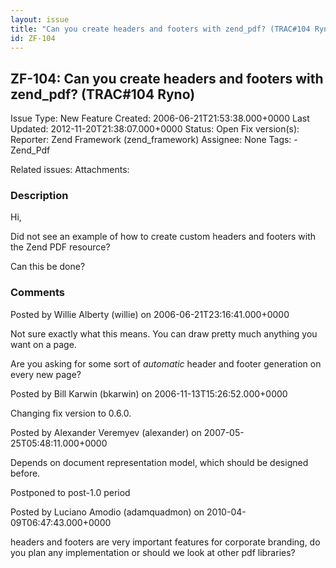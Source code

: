 ```yaml
---
layout: issue
title: "Can you create headers and footers with zend_pdf? (TRAC#104 Ryno)"
id: ZF-104
---
```


ZF-104: Can you create headers and footers with zend\_pdf? (TRAC#104 Ryno)
--------------------------------------------------------------------------

 Issue Type: New Feature Created: 2006-06-21T21:53:38.000+0000 Last Updated: 2012-11-20T21:38:07.000+0000 Status: Open Fix version(s): 
 Reporter:  Zend Framework (zend\_framework)  Assignee:  None  Tags: - Zend\_Pdf
 
 Related issues: 
 Attachments: 
### Description

Hi,

Did not see an example of how to create custom headers and footers with the Zend PDF resource?

Can this be done?

 

 

### Comments

Posted by Willie Alberty (willie) on 2006-06-21T23:16:41.000+0000

Not sure exactly what this means. You can draw pretty much anything you want on a page.

Are you asking for some sort of _automatic_ header and footer generation on every new page?

 

 

Posted by Bill Karwin (bkarwin) on 2006-11-13T15:26:52.000+0000

Changing fix version to 0.6.0.

 

 

Posted by Alexander Veremyev (alexander) on 2007-05-25T05:48:11.000+0000

Depends on document representation model, which should be designed before.

Postponed to post-1.0 period

 

 

Posted by Luciano Amodio (adamquadmon) on 2010-04-09T06:47:43.000+0000

headers and footers are very important features for corporate branding, do you plan any implementation or should we look at other pdf libraries?

 

 